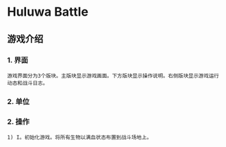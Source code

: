 # Huluwa Battle
## 游戏介绍
### 1. 界面
	游戏界面分为3个版块。主版块显示游戏画面。下方版块显示操作说明。右侧版块显示游戏运行动态和战斗日志。
### 2. 单位

### 2. 操作  
	1) I。初始化游戏。将所有生物以满血状态布置到战斗场地上。
